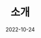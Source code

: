 ---
title: 소개
date: 2022-10-24

type: landing

sections:
  - block: people
    content:
      title: 안현
      # Choose which groups/teams of users to display.
      #   Edit `user_groups` in each user's profile to add them to one or more of these groups.
      user_groups:
          - Student
      sort_by: Params.last_name
      sort_ascending: true
    design:
      show_interests: true
      show_role: true
      show_social: true
      show_education: true
      show_languages: true
      show_certifications: true
      show_goals: true  
  # Markdown 텍스트 블록을 추가하여 문구 출력
  - block: markdown
    content:
      text: |
        <p style="font-size: 0.8em; text-align: center; color: #ffffff;">
          세부사항 - <strong>이름을 클릭하세요</strong>
        </p>
    design:
      columns: '1'
---
